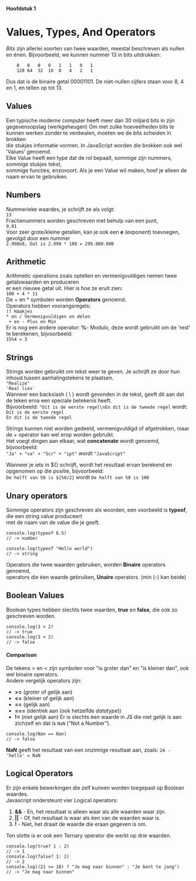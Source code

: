 __Hoofdstuk 1__
# Values, Types, And Operators
*Bits* zijn allerlei soorten van twee waarden, meestal beschreven als nullen en énen.
Bijvoorbeeld, we kunnen nummer 13 in bits uitdrukken:
``` 
    0   0   0   0   1   1   0   1
    128 64  32  16  8   4   2   1
```
Dus dat is de binaire getal 00001101. De niet-nullen cijfers staan voor 8, 4 en 1, en tellen op tot 13.

## Values
Een typische moderne computer heeft meer dan 30 miljard bits in zijn gegevensopslag (werkgeheugen)
Om met zulke hoeveelheden bits te kunnen werken zonder te verdwalen, moeten we de bits scheiden in brokken  
die stukjes informatie vormen. In JavaScript worden die brokken ook wel 'Values' genoemd.   
Elke Value heeft een type dat de rol bepaalt, sommige zijn nummers, sommige stukjes tekst,  
sommige functies, enzovoort. Als je een Value wil maken, hoef je alleen de naam ervan te gebruiken.  

## Numbers
Nummerieke waardes, je schrijft ze als volgt:  
`13`  
Fractienummers worden geschreven met behulp van een punt,  
`9.81`  
Voor zeer grote/kleine getallen, kan je ook een __e__ (exponent) toevoegen, gevolgd door een nummer  
`2.998e8, Dat is 2.998 * 108 = 299.800.000`  

## Arithmetic
Arithmetic operations zoals optellen en vermenigvuldigen nemen twee getalswaarden en produceren  
er een nieuwe getal uit. Hier is hoe ze eruit zien:  
`100 + 4 * 11`  
De + en * symbolen worden __Operators__ genoemd.  
Operators hebben voorangsregels:  
`() Haakjes`  
`* en / Vermenigvuldigen en delen`  
` + en - Plus en Min`  
Er is nog een andere operator: __%__- Modulo, deze wordt gebruikt om de 'rest' te berekenen, bijvoorbeeld:  
`15%4 = 3`  

## Strings 
Strings worden gebruikt om tekst weer te geven. Je schrijft ze door hun inhoud tussen aanhalingstekens te plaatsen.  
`"Realize"`  
`'Real lies'`  
Wanneer een backslash ( \ ) wordt gevonden in de tekst, geeft dit aan dat de teken erna een speciale betekenis heeft.  
Bijvoorbeeld: `"Dit is de eerste regel\nEn dit is de tweede regel` wordt:  
`Dit is de eerste regel`  
`En dit is de tweede regel`  

Strings kunnen niet worden gedeeld, vermenigvuldigd of afgetrokken, maar de + operator kan wel erop worden gebruikt.  
Het voegt dingen aan elkaar, wat __concatenate__ wordt genoemd, bijvoorbeeld:  
`"Ja" + "va" + "Scr" + "ipt"` wordt `"JavaScript"`  

Wanneer je iets in ${} schrijft, wordt het resultaat ervan berekend en opgenomen op die positie, bijvoorbeeld:  
`De helft van 50 is ${50/2}` wordt `De helft van 50 is 100`  

## Unary operators
Sommige operators zijn geschreven als woorden, een voorbeeld is __typeof__, die een string value produceert  
met de naam van de value die je geeft.

``` 
console.log(typeof 6.5)
// -> number

console.log(typeof "Hello world")
// -> string
```
Operators die twee waarden gebruiken, worden __Binaire__ operators genoemd,  
operators die éen waarde gebruiken, __Unaire__ operators. (min (-) kan beide)  

## Boolean Values
Boolean types hebben slechts twee waarden, __true__ en __false__, die ook zo geschreven worden.  
``` 
console.log(3 > 2)
// -> true
console.log(3 < 2)
// -> false
```

#### Comparison
De tekens > en < zijn symbolen voor "is groter dan" en "is kleiner dan", ook wel binaire operators.  
Andere vergelijk operators zijn:
* __>=__ (groter of gelijk aan) 
* __<=__ (kleiner of gelijk aan)
* __==__ (gelijk aan)
* __===__ (identiek aan (ook hetzelfde _datatype_))
* __!=__ (niet gelijk aan)
Er is slechts éen waarde in JS die niet gelijk is aan zichzelf en dat is `NaN` ("Not a Number").
```
console.log(Nan == Nan)
// -> false
```
__NaN__ geeft het resultaat van een onzinnige resultaat aan, zoals: `24 - 'hello' = NaN`

## Logical Operators
Er zijn enkele bewerkingen die zelf kunnen worden toegepast op Boolean waardes.  
Javascript ondersteunt vier Logical operators:
1. __&&__ - En, het resultaat is alleen waar als alle waarden waar zijn.
2. __||__ - Of, het resultaat is waar als éen van de waarden waar is.
3. __!__ - Niet, het draait de waarde die eraan gegeven is om.

Ten slotte is er ook een Ternary operator die werkt op drie waarden.
``` 
console.log(true? 1 : 2)
// -> 1
console.log(false? 1: 2)
// -> 2
console.log((21 >= 18) ? "Je mag naar binnen" : "Je bent te jong")
// -> "Je mag naar binnen"
```
